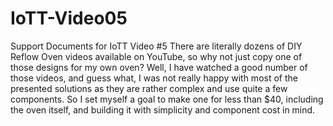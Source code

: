 # IoTT-Video05
Support Documents for IoTT Video #5
There are literally dozens of DIY Reflow Oven videos available on YouTube, so why not just copy one of those designs for my own oven? Well, I have watched a good number of those videos, and guess what, I was not really happy with most of the presented solutions as they are rather complex and use quite a few components. So I set myself a goal to make one for less than $40, including the oven itself, and building it with simplicity and component cost in mind.

